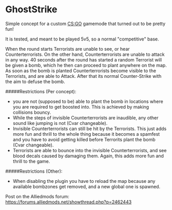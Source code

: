 # GhostStrike
Simple concept for a custom [CS:GO](http://store.steampowered.com/app/730/?l=german) gamemode that turned out to be pretty fun!

It is tested, and meant to be played 5v5, so a normal "competitive" base.

When the round starts Terrorists are unable to see, or hear Counterterrorists. On the other hand, Counterterrorists are unable to attack in any way. 40 seconds after the round has started a random Terrorist will be given a bomb, which he then can proceed to plant anywhere on the map. As soon as the bomb is planted Counterterrorists become visible to the Terrorists, and are able to Attack. After that its normal Counter-Strike with the aim to defuse the bomb.

#####Restrictions (Per concept):

- you are not (supposed to be) able to plant the bomb in locations where you are required to get boosted into. This is achieved by making collisions bouncy.
- While the steps of invisible Counterterrorists are inaudible, any other sound like jumping is not (Cvar changeable).
- Invisible Counterterrorists can still be hit by the Terrorists. This just adds more fun and thrill to the whole thing because it becomes a spamfest and you have to avoid getting killed before Terrorits plant the bomb (Cvar changeable).
- Terrorists are able to bounce into the invisible Counterterrorists, and see blood decals caused by damaging them. Again, this adds more fun and thrill to the game.

#####Restrictions (Other):

- When disabling the plugin you have to reload the map because any available bombzones get removed, and a new global one is spawned.

Post on the Alliedmods forum: https://forums.alliedmods.net/showthread.php?p=2462443
